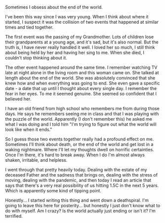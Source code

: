 <!--META--
author: Sean K Smith
created: 2021-07-21T22:15:45Z
edited: 2021-07-21T22:15:45Z
title: 
subtitle: 
tags:
--END-->

Sometimes I obsess about the end of the world.

<!--BREAK-->

I've been this way since I was very young. When I think about where it started, I suspect it
was the collision of two events that happened at similar times and tied together.

The first event was the passing of my Grandmother. Lots of children lose their grandparents
at a young age, and it's sad, but it's also normal. But the truth is, I have never really
handled it well. I loved her so much, I still think about being held by her and having her
sing to me. When she died, I couldn't stop thinking about it.

The other event happened around the same time. I remember watching TV late at night alone
in the living room and this woman came on. She talked at length about the end of the world.
She was absolutely convinced that she knew how and when everything was going to end. She
even gave a specific date - a date that up until I thought about every single day. I
remember the fear in her eyes. To me it seemed genuine. She seemed so confident that I
believed her.

I have an old friend from high school who remembers me from during those days. He says
he remembers seeing me in class and that I was playing with the puzzle of the world.
Apparently (I don't remember this) he asked me what I was doing and I told him "I'm trying
to figure out what the world will look like when it ends."

So I guess those two events together really had a profound effect on me. Sometimes I'll think
about death, or the end of the world and get lost in a waking nightmare. Where I'll let
my thoughts dwell on horrific certainties. Once I'm there, it's hard to break away. When I do
I'm almost always shaken, irritable, and helpless.

I went through that pretty heavily today. Dealing with the estate of my deceased Father and
the sadness that brings on, dealing with the stress of moving, dealing with the pandemic,
and then today I read an article that says that there's a very real possibility of us hitting
1.5C in the next 5 years. Which is apparently some kind of tipping point.

Honestly... I started writing this thing and went down a deathspiral. I'm going to leave this
here for posterity... but honestly I just don't know what to do with myself. Am I crazy? Is
the world actually just ending or isn't it? I'm terrified.
